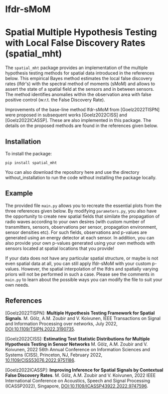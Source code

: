 # lfdr-sMoM

Spatial Multiple Hypothesis Testing with Local False Discovery Rates (spatial_mht)
==========================================

The `spatial_mht` package provides an implementation of the multiple hypothesis testing methods for spatial data introduced in the references below. This empirical Bayes method estimates the local false discovery rates (lfdr's) with the spectral method of moments (sMoM) and allows to assert the state of a spatial field at the sensors and in between sensors. The method identifies anomalies within the observation area with false positive control (w.r.t. the False Discovery Rate).

Improvements of the base-line method lfdr-sMoM from [Goelz2022TISPN] were proposed in subsequent works [Goelz2022CISS] and [Goelz2022ICASSP]. These are also implemented in this package. The details on the proposed methods are found in the references given below.

Installation
------------

To install the package:

```
pip install spatial_mht
```

You can also download the repository here and use the directory without_installation to run the code without installing the package locally.

Example
------------------

The provided file `main.py` allows you to recreate the essential plots from the three references given below. By modifying `parameters.py`, you also have the opportunity to create new spatial fields that similate the propagation of radio waves according to your own desires (with custom number of transmitters, sensors, observations per sensor, propagation environment, sensor densities etc). For such fields, observations and p-values are generated using an energy detector at each sensor. In addition, you can also provide your own p-values generated using your own methods with sensors located at spatial locations that you provide! 

If your data does not have any particular spatial structure, or maybe is not even spatial data at all, you can still apply lfdr-sMoM with your custom p-values. However, the spatial interpolation of the lfdrs and spatially varying priors will not be performed in such a case. Please see the comments in `main.py` to learn about the possible ways you can modify the file to suit your own needs.



References
----------

[Goelz2022TISPN]: **Multiple Hypothesis Testing Framework for Spatial Signals**. M. Gölz, A.M. Zoubir and V. Koivunen, IEEE Transactions on Signal and Information Processing over networks, July 2022, [DOI:10.1109/TSIPN.2022.3190735](https://ieeexplore.ieee.org/abstract/document/9830080).

[Goelz2022CISS]: **Estimating Test Statistic Distributions for Multiple Hypothesis Testing in Sensor Networks** M. Gölz, A.M. Zoubir and V. Koivunen, 2022 56th Annual Conference on Information Sciences and Systems (CISS), Princeton, NJ, February 2022, [10.1109/CISS53076.2022.9751186](https://ieeexplore.ieee.org/abstract/document/9751186).

[Goelz2022ICASSP]: **Improving Inference for Spatial Signals by Contextual False Discovery Rates**. M. Gölz, A.M. Zoubir and V. Koivunen, 2022 IEEE International Conference on Acoustics, Speech and Signal Processing (ICASSP2022), Singapore, [DOI:10.1109/ICASSP43922.2022.9747596](https://ieeexplore.ieee.org/abstract/document/9747596).
